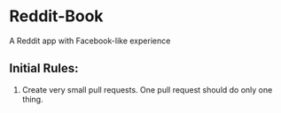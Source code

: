 # Reddit-Book
A Reddit app with Facebook-like experience

## Initial Rules:
1. Create very small pull requests. One pull request should do only one thing.
